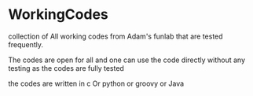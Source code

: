 # WorkingCodes
collection of All working codes from Adam's funlab that are tested frequently. 

The codes are open for all and one can use the code directly without any testing as the codes are fully tested

the codes are written in c Or python or groovy or Java
